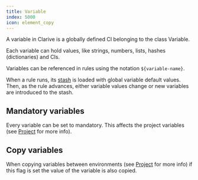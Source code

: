 ```yaml
---
title: Variable
index: 5000
icon: element_copy
---
```


A variable in Clarive is a globally defined CI belonging to the class Variable.

Each variable can hold values, like strings, numbers, lists, hashes (dictionaries) and CIs.

Variables can be referenced in rules using the notation `${variable-name}`.

When a rule runs, its [stash](concepts/stash) is loaded with global variable default values.  Then, as the rule
advances, either variable values change or new variables are introduced to the stash.

## Mandatory variables

Every variable can be set to mandatory. This affects the project variables (see [Project](concepts/project) for more
info).

## Copy variables

When copying variables between environments (see [Project](concepts/project) for more info) if this flag is set the
value of the variable is also copied.
